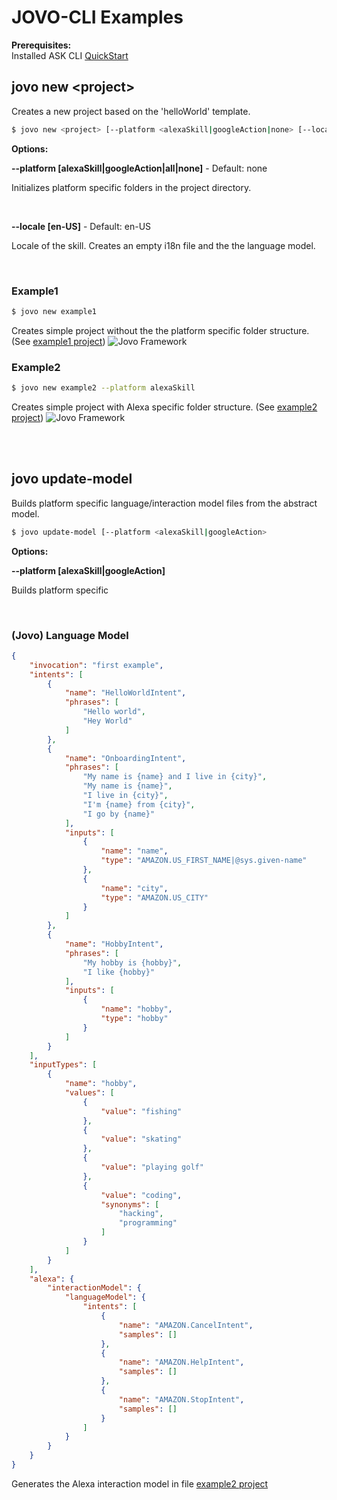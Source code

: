 # JOVO-CLI Examples

**Prerequisites:**
<br/>
Installed ASK CLI 
[QuickStart](https://developer.amazon.com/docs/smapi/quick-start-alexa-skills-kit-command-line-interface.html)


## jovo new \<project>

Creates a new project based on the 'helloWorld' template.

```sh
$ jovo new <project> [--platform <alexaSkill|googleAction|none> [--locale <en-US>]
```


**Options:**

**--platform [alexaSkill|googleAction|all|none]** - Default: none
<p>
Initializes platform specific folders in the project directory.
</p>
<br/>

**--locale [en-US]** - Default: en-US
<p>
  Locale of the skill. Creates an empty i18n file and the the language model.
</p>
<br/>

### Example1

```sh
$ jovo new example1
```
Creates simple project without the the platform specific folder structure. (See [example1 project](https://github.com/aswetlow/jovo-cli-v1-examples/tree/master/example1))
![Jovo Framework](https://www.swetlow.de/example1_folderstructure.jpg)

### Example2

```sh
$ jovo new example2 --platform alexaSkill
```
Creates simple project with Alexa specific folder structure. (See [example2 project](https://github.com/aswetlow/jovo-cli-v1-examples/tree/master/example2))
![Jovo Framework](https://www.swetlow.de/example2_folderstructure.jpg)


<br/>
<br/>

## jovo update-model

Builds platform specific language/interaction model files from the abstract model.

```sh
$ jovo update-model [--platform <alexaSkill|googleAction>
```

**Options:**

**--platform [alexaSkill|googleAction]**
<p>
Builds platform specific 
</p>
<br/>



### (Jovo) Language Model
```json
{
	"invocation": "first example",
	"intents": [
		{
			"name": "HelloWorldIntent",
			"phrases": [
				"Hello world",
				"Hey World"
			]
		},
		{
			"name": "OnboardingIntent",
			"phrases": [
				"My name is {name} and I live in {city}",
				"My name is {name}",
				"I live in {city}",
				"I'm {name} from {city}",
				"I go by {name}"
			],
			"inputs": [
				{
					"name": "name",
					"type": "AMAZON.US_FIRST_NAME|@sys.given-name"
				},
				{
					"name": "city",
					"type": "AMAZON.US_CITY"
				}
			]
		},
		{
			"name": "HobbyIntent",
			"phrases": [
				"My hobby is {hobby}",
				"I like {hobby}"
			],
			"inputs": [
				{
					"name": "hobby",
					"type": "hobby"
				}
			]
		}
	],
	"inputTypes": [
		{
			"name": "hobby",
			"values": [
				{
					"value": "fishing"
				},
				{
					"value": "skating"
				},
				{
					"value": "playing golf"
				},
				{
					"value": "coding",
					"synonyms": [
						"hacking",
						"programming"
					]
				}
			]
		}
	],
	"alexa": {
		"interactionModel": {
			"languageModel": {
				"intents": [
					{
						"name": "AMAZON.CancelIntent",
						"samples": []
					},
					{
						"name": "AMAZON.HelpIntent",
						"samples": []
					},
					{
						"name": "AMAZON.StopIntent",
						"samples": []
					}
				]
			}
		}
	}
}
```
Generates the Alexa interaction model in file [example2 project](https://github.com/aswetlow/jovo-cli-v1-examples/tree/master/example2/platforms)